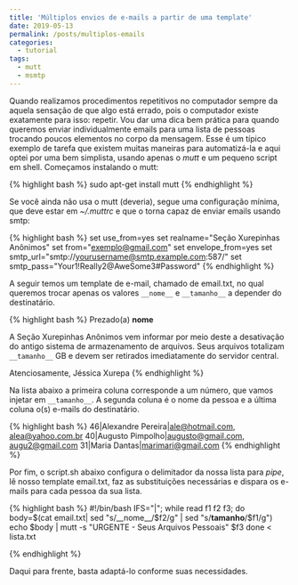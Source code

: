 ```yaml
---
title: 'Múltiplos envios de e-mails a partir de uma template'
date: 2019-05-13
permalink: /posts/multiplos-emails
categories: 
  - tutorial
tags:
  - mutt
  - msmtp
---
```


Quando realizamos procedimentos repetitivos no computador sempre
da aquela sensação de que algo está errado, pois o computador existe
exatamente para isso: repetir.
Vou dar uma dica bem prática para quando queremos enviar individualmente emails
para uma lista de pessoas trocando poucos elementos no corpo da mensagem. 
Esse é um típico exemplo de tarefa que existem muitas maneiras para automatizá-la e
aqui optei por uma bem simplista, usando apenas o *mutt* e um pequeno script em
shell. Começamos instalando o mutt:

{% highlight bash %}
    sudo apt-get install mutt
{% endhighlight %}

Se você ainda não usa o mutt (deveria), segue uma configuração mínima,
que deve estar em *~/.muttrc* e que o torna capaz de enviar emails usando smtp:

{% highlight bash %}
set use_from=yes
set realname="Seção Xurepinhas Anônimos"
set from="exemplo@gmail.com"
set envelope_from=yes
set smtp_url="smtp://yourusername@smtp.example.com:587/"
set smtp_pass="Your1!Really2@AweSome3#Password"
{% endhighlight %}

A seguir temos um template de e-mail, chamado de email.txt, no qual queremos 
trocar apenas os valores `__nome__` e `__tamanho__` a depender do destinatário.

{% highlight bash %}
Prezado(a) __nome__

A Seção Xurepinhas Anônimos vem informar por meio deste a desativação 
do antigo sistema de armazenamento de arquivos. 
Seus arquivos totalizam `__tamanho__` GB e devem ser retirados imediatamente
do servidor central.

Atenciosamente,
Jéssica Xurepa
{% endhighlight %}

Na lista abaixo a primeira coluna corresponde a um número, que vamos injetar em
`__tamanho__`. A segunda coluna é o nome da pessoa e a última coluna 
o(s) e-mails do destinatário.

{% highlight bash %}
46|Alexandre Pereira|ale@hotmail.com, alea@yahoo.com.br
40|Augusto Pimpolho|augusto@gmail.com, augu2@gmail.com
31|Maria Dantas|marimari@gmail.com
{% endhighlight %}

Por fim, o script.sh abaixo configura o delimitador da nossa lista
para *pipe*, lê nosso template email.txt, faz as substituições
necessárias e dispara os e-mails para cada pessoa da sua lista.

{% highlight bash %}
#!/bin/bash
IFS="|"; 
while read f1 f2 f3; 
do 
    body=$(cat email.txt| sed "s/__nome__/$f2/g" | sed "s/__tamanho__/$f1/g")
    echo $body | mutt -s "URGENTE - Seus Arquivos Pessoais" $f3
done < lista.txt

{% endhighlight %}

Daqui para frente, basta adaptá-lo conforme suas necessidades.






